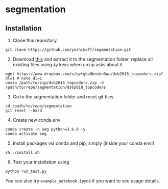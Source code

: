 # segmentation

## Installation
1. Clone this repository

```
git clone https://github.com/yozhikoff/segmentation.git
```

2. Download [this](https://www.dropbox.com/s/qvtgbz0bnskn9wu/dsb2018_topcoders.zip?dl=0) and extract it to the
segmentation folder, replace all existing files using `Ay` keys when unzip asks about it

```
wget https://www.dropbox.com/s/qvtgbz0bnskn9wu/dsb2018_topcoders.zip?dl=1 # note dl=1
unzip /path/to/zip/dsb2018_topcoders.zip -d /path/to/repo/segmentation/dsb2018_topcoders
```

3. Go to the segmentation folder and reset git files

```shell script
cd /path/to/repo/segmentation
git reset --hard
```

4. Create new conda env
``` 
conda create -n seg python=3.6.9 -y
conda activate seg
``` 
5) Install packages via conda and pip, simply (inside your conda env!)

```
sh ./install.sh
```
6) Test your installation using
```
python run_test.py
```

You can also try `example_notebook.ipynb` if you want to see usage details.
